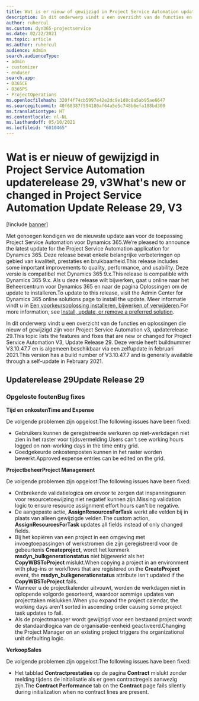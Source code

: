 ```yaml
---
title: Wat is er nieuw of gewijzigd in Project Service Automation updaterelease 29, v3
description: In dit onderwerp vindt u een overzicht van de functies en oplossingen die beschikbaar zijn voor Project Service Automation updaterelease 29, v3.
author: ruhercul
ms.custom: dyn365-projectservice
ms.date: 02/22/2021
ms.topic: article
ms.author: ruhercul
audience: Admin
search.audienceType:
- admin
- customizer
- enduser
search.app:
- D365CE
- D365PS
- ProjectOperations
ms.openlocfilehash: 320f4f74cb5997e42e2dc9e1d8c8a5ab95ae6647
ms.sourcegitcommit: 40f68387f594180af64a5e5c748b6efa188bd300
ms.translationtype: HT
ms.contentlocale: nl-NL
ms.lasthandoff: 05/10/2021
ms.locfileid: "6010465"
---
```

# <a name="whats-new-or-changed-in-project-service-automation-update-release-29-v3"></a><span data-ttu-id="8e448-103">Wat is er nieuw of gewijzigd in Project Service Automation updaterelease 29, v3</span><span class="sxs-lookup"><span data-stu-id="8e448-103">What's new or changed in Project Service Automation Update Release 29, V3</span></span>

[!include [banner](../includes/psa-now-project-operations.md)]

<span data-ttu-id="8e448-104">Met genoegen kondigen we de nieuwste update aan voor de toepassing Project Service Automation voor Dynamics 365.</span><span class="sxs-lookup"><span data-stu-id="8e448-104">We’re pleased to announce the latest update for the Project Service Automation application for Dynamics 365.</span></span> <span data-ttu-id="8e448-105">Deze release bevat enkele belangrijke verbeteringen op gebied van kwaliteit, prestaties en bruikbaarheid.</span><span class="sxs-lookup"><span data-stu-id="8e448-105">This release includes some important improvements to quality, performance, and usability.</span></span> <span data-ttu-id="8e448-106">Deze versie is compatibel met Dynamics 365 9.x.</span><span class="sxs-lookup"><span data-stu-id="8e448-106">This release is compatible with Dynamics 365 9.x.</span></span> <span data-ttu-id="8e448-107">Als u deze release wilt bijwerken, gaat u online naar het Beheercentrum voor Dynamics 365 en naar de pagina Oplossingen om de update te installeren.</span><span class="sxs-lookup"><span data-stu-id="8e448-107">To update to this release, visit the Admin Center for Dynamics 365 online solutions page to install the update.</span></span> <span data-ttu-id="8e448-108">Meer informatie vindt u in [Een voorkeursoplossing installeren, bijwerken of verwijderen](/power-platform/admin/install-remove-preferred-solution).</span><span class="sxs-lookup"><span data-stu-id="8e448-108">For more information, see [Install, update, or remove a preferred solution](/power-platform/admin/install-remove-preferred-solution).</span></span>

<span data-ttu-id="8e448-109">In dit onderwerp vindt u een overzicht van de functies en oplossingen die nieuw of gewijzigd zijn voor Project Service Automation v3, updaterelease 29.</span><span class="sxs-lookup"><span data-stu-id="8e448-109">This topic lists the features and fixes that are new or changed for Project Service Automation V3, Update Release 29.</span></span> <span data-ttu-id="8e448-110">Deze versie heeft buildnummer V3.10.47.7 en is algemeen beschikbaar via een zelfupdate in februari 2021.</span><span class="sxs-lookup"><span data-stu-id="8e448-110">This version has a build number of V3.10.47.7 and is generally available through a self-update in February 2021.</span></span>

## <a name="update-release-29"></a><span data-ttu-id="8e448-111">Updaterelease 29</span><span class="sxs-lookup"><span data-stu-id="8e448-111">Update Release 29</span></span>

### <a name="bug-fixes"></a><span data-ttu-id="8e448-112">Opgeloste fouten</span><span class="sxs-lookup"><span data-stu-id="8e448-112">Bug fixes</span></span>

<span data-ttu-id="8e448-113">**Tijd en onkosten**</span><span class="sxs-lookup"><span data-stu-id="8e448-113">**Time and Expense**</span></span>

<span data-ttu-id="8e448-114">De volgende problemen zijn opgelost:</span><span class="sxs-lookup"><span data-stu-id="8e448-114">The following issues have been fixed:</span></span>

- <span data-ttu-id="8e448-115">Gebruikers kunnen de geregistreerde werkuren op niet-werkdagen niet zien in het raster voor tijdsvermelding.</span><span class="sxs-lookup"><span data-stu-id="8e448-115">Users can't see working hours logged on non-working days in the time entry grid.</span></span>
- <span data-ttu-id="8e448-116">Goedgekeurde onkostenposten kunnen in het raster worden bewerkt.</span><span class="sxs-lookup"><span data-stu-id="8e448-116">Approved expense entries can be edited on the grid.</span></span>

<span data-ttu-id="8e448-117">**Projectbeheer**</span><span class="sxs-lookup"><span data-stu-id="8e448-117">**Project Management**</span></span>

<span data-ttu-id="8e448-118">De volgende problemen zijn opgelost:</span><span class="sxs-lookup"><span data-stu-id="8e448-118">The following issues have been fixed:</span></span>

- <span data-ttu-id="8e448-119">Ontbrekende validatielogica om ervoor te zorgen dat inspanningsuren voor resourcetoewijzing niet negatief kunnen zijn.</span><span class="sxs-lookup"><span data-stu-id="8e448-119">Missing validation logic to ensure resource assignment effort hours can't be negative.</span></span>
- <span data-ttu-id="8e448-120">De aangepaste actie, **AssignResourcesForTask** werkt alle velden bij in plaats van alleen gewijzigde velden.</span><span class="sxs-lookup"><span data-stu-id="8e448-120">The custom action, **AssignResourcesForTask** updates all fields instead of only changed fields.</span></span>
- <span data-ttu-id="8e448-121">Bij het kopiëren van een project in een omgeving met invoegtoepassingen of werkstromen die zijn geregistreerd voor de gebeurtenis **Createproject**, wordt het kenmerk **msdyn_bulkgenerationstatus** niet bijgewerkt als het **CopyWBSToProject** mislukt.</span><span class="sxs-lookup"><span data-stu-id="8e448-121">When copying a project in an environment with plug-ins or workflows that are registered on the **CreateProject** event, the **msdyn_bulkgenerationstatus** attribute isn't updated if the **CopyWBSToProject** fails.</span></span>
- <span data-ttu-id="8e448-122">Wanneer u de projectkalender uitvouwt, worden de werkdagen niet in oplopende volgorde gesorteerd, waardoor sommige updates van projecttaken mislukken.</span><span class="sxs-lookup"><span data-stu-id="8e448-122">When you expand the project calendar, the working days aren't sorted in ascending order causing some project task updates to fail.</span></span>
- <span data-ttu-id="8e448-123">Als de projectmanager wordt gewijzigd voor een bestaand project wordt de standaardlogica van de organisatie-eenheid geactiveerd.</span><span class="sxs-lookup"><span data-stu-id="8e448-123">Changing the Project Manager on an existing project triggers the organizational unit defaulting logic.</span></span>

<span data-ttu-id="8e448-124">**Verkoop**</span><span class="sxs-lookup"><span data-stu-id="8e448-124">**Sales**</span></span>

<span data-ttu-id="8e448-125">De volgende problemen zijn opgelost:</span><span class="sxs-lookup"><span data-stu-id="8e448-125">The following issues have been fixed:</span></span>

- <span data-ttu-id="8e448-126">Het tabblad **Contractprestaties** op de pagina **Contract** mislukt zonder melding tijdens de initialisatie als er geen contractregels aanwezig zijn.</span><span class="sxs-lookup"><span data-stu-id="8e448-126">The **Contract Performance** tab on the **Contract** page fails silently during initialization when no contract lines are present.</span></span>